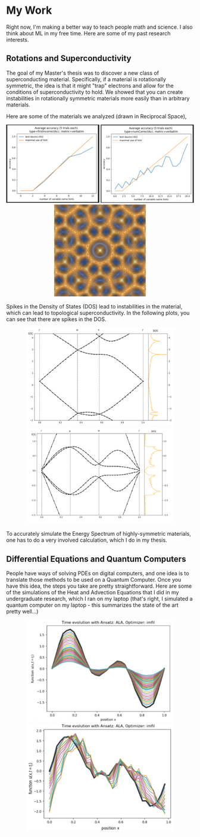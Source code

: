 # My Work


Right now, I'm making a better way to teach people math and science. I also think about ML in my free time. Here are some of my past research interests. 



## Rotations and Superconductivity


The goal of my Master's thesis was to discover a new class of superconducting material. Specifically, if a material is rotationally symmetric, the idea is that it might "trap" electrons and allow for the conditions of superconductivity to hold. We showed that you can create instabilities in rotationally symmetric materials more easily than in arbitrary materials.

Here are some of the materials we analyzed (drawn in Reciprocal Space),

<p align="center">
<img src="/images/2.png" alt="4 fold mat" width="250"/>
<img src="/images/3.png" alt="6 fold mat" width="250"/>
<img src="/images/4.png" alt="10 fold mat" width="250"/>
</p>



Spikes in the Density of States (DOS) lead to instabilities in the material, which can lead to topological superconductivity. In the following plots, you can see that there are spikes in the DOS.

<p align="center">
<img src="/images/5.png" alt="4 fold band" width="400"/>
<img src="/images/6.png" alt="6 fold band" width="400"/>
<!-- <img src="/images/7.png" alt="10 fold band" width="500"/> -->
</p>




To accurately simulate the Energy Spectrum of highly-symmetric materials, one has to do a very involved calculation, which I do in my thesis.



## Differential Equations and Quantum Computers



People have ways of solving PDEs on digital computers, and one idea is to translate those methods to be used on a Quantum Computer. Once you have this idea, the steps you take are pretty straightforward. Here are some of the simulations of the Heat and Advection Equations that I did in my undergraduate research, which I ran on my laptop (that's right, I simulated a quantum computer on my laptop - this summarizes the state of the art pretty well...)


<p align="center">
<img src="/images/0.png" alt="4 fold band" width="400"/>
<img src="/images/1.png" alt="6 fold band" width="400"/>
</p>
